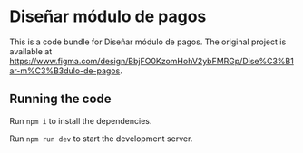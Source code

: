 
  # Diseñar módulo de pagos

  This is a code bundle for Diseñar módulo de pagos. The original project is available at https://www.figma.com/design/BbjFO0KzomHohV2ybFMRGp/Dise%C3%B1ar-m%C3%B3dulo-de-pagos.

  ## Running the code

  Run `npm i` to install the dependencies.

  Run `npm run dev` to start the development server.
  